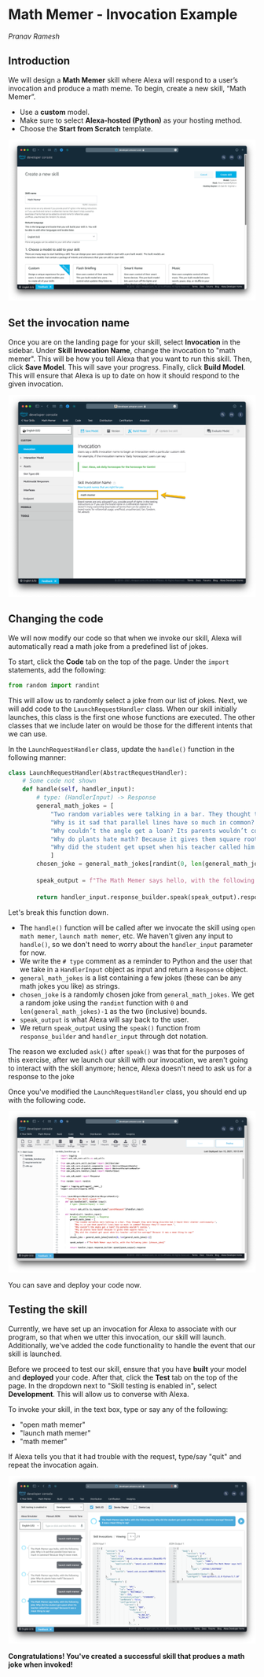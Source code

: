 # Math Memer - Invocation Example

*Pranav Ramesh*

## Introduction

We will design a **Math Memer** skill where Alexa will respond to a user’s invocation and produce a math meme. To begin, create a new skill, “Math Memer”.

- Use a **custom** model.
- Make sure to select **Alexa-hosted (Python)** as your hosting method.
- Choose the **Start from Scratch** template.

![](media/mathmemer_1.png)

## Set the invocation name

Once you are on the landing page for your skill, select **Invocation** in the sidebar. Under **Skill Invocation Name**, change the invocation to "math memer". This will be how you tell Alexa that you want to run this skill. Then, click **Save Model**. This will save your progress. Finally, click **Build Model**. This will ensure that Alexa is up to date on how it should respond to the given invocation.

![](media/mathmemer_2.png)

## Changing the code

We will now modify our code so that when we invoke our skill, Alexa will automatically read a math joke from a predefined list of jokes.

To start, click the **Code** tab on the top of the page. Under the `import` statements, add the following:

```python
from random import randint
```

This will allow us to randomly select a joke from our list of jokes. Next, we will add code to the `LaunchRequestHandler` class. When our skill initially launches, this class is the first one whose functions are executed. The other classes that we include later on would be those for the different intents that we can use.

In the `LaunchRequestHandler` class, update the `handle()` function in the following manner:

```python
class LaunchRequestHandler(AbstractRequestHandler):
    # Some code not shown
    def handle(self, handler_input):
        # type: (HandlerInput) -> Response
        general_math_jokes = [
            "Two random variables were talking in a bar. They thought they were being discrete but I heard their chatter continuously.",
            "Why is it sad that parallel lines have so much in common? Because they’ll never meet.",
            "Why couldn’t the angle get a loan? Its parents wouldn’t cosine.",
            "Why do plants hate math? Because it gives them square roots.",
            "Why did the student get upset when his teacher called him average? Because it was a mean thing to say!"
            ]
        chosen_joke = general_math_jokes[randint(0, len(general_math_jokes)-1)]

        speak_output = f"The Math Memer says hello, with the following joke: {chosen_joke}"

        return handler_input.response_builder.speak(speak_output).response
```

Let's break this function down.

- The `handle()` function will be called after we invocate the skill using `open math memer`, `launch math memer`, etc. We haven't given any input to `handle()`, so we don't need to worry about the `handler_input` parameter for now.
- We write the `# type` comment as a reminder to Python and the user that we take in a `HandlerInput` object as input and return a `Response` object.
- `general_math_jokes` is a list containing a few jokes (these can be any math jokes you like) as strings.
- `chosen_joke` is a randomly chosen joke from `general_math_jokes`. We get a random joke using the `randint` function with `0` and `len(general_math_jokes)-1` as the two (inclusive) bounds.
- `speak_output` is what Alexa will say back to the user.
- We return `speak_output` using the `speak()` function from `response_builder` and `handler_input` through dot notation.

The reason we excluded `ask()` after `speak()` was that for the purposes of this exercise, after we launch our skill with our invocation, we aren't going to interact with the skill anymore; hence, Alexa doesn't need to ask us for a response to the joke

Once you've modified the `LaunchRequestHandler` class, you should end up with the following code.

![](media/mathmemer_3.png)

You can save and deploy your code now.

## Testing the skill

Currently, we have set up an invocation for Alexa to associate with our program, so that when we utter this invocation, our skill will launch. Additionally, we've added the code functionality to handle the event that our skill is launched.

Before we proceed to test our skill, ensure that you have **built** your model and **deployed** your code. After that, click the **Test** tab on the top of the page. In the dropdown next to "Skill testing is enabled in", select **Development**. This will allow us to converse with Alexa.

To invoke your skill, in the text box, type or say any of the following:

- "open math memer"
- "launch math memer"
- "math memer"

If Alexa tells you that it had trouble with the request, type/say "quit" and repeat the invocation again.

![](media/mathmemer_4.png)

**Congratulations! You've created a successful skill that produes a math joke when invoked!**